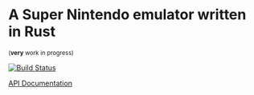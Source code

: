 # A Super Nintendo emulator written in Rust

<sup>(**very** work in progress)

[![Build Status](https://travis-ci.org/jonas-schievink/breeze-emu.svg?branch=master)](https://travis-ci.org/jonas-schievink/breeze-emu)

[API Documentation](http://jonas-schievink.github.io/breeze-emu/breeze_core/)

